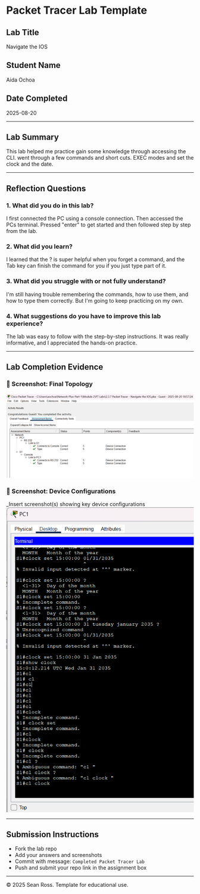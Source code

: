 # Packet Tracer Lab Template
## Lab Title
Navigate the IOS

## Student Name
Aida Ochoa

## Date Completed
2025-08-20

---

## Lab Summary

This lab helped me practice gain some knowledge through accessing the CLI. went through a few commands and short cuts. EXEC modes and set the clock and the date.

---

## Reflection Questions

### 1. What did you do in this lab?
I  first connected the PC using a console connection. Then accessed the PCs terminal. Pressed "enter" to get started and then followed step by step from the lab.

### 2. What did you learn?
I learned that the ? is super helpful when you forget a command, and the Tab key can finish the command for you if you just type part of it.

### 3. What did you struggle with or not fully understand?
I'm still having trouble remembering the commands, how to use them, and how to type them correctly. But I'm going to keep practicing on my own.

### 4. What suggestions do you have to improve this lab experience?
The lab was easy to follow with the step-by-step instructions. It was really informative, and I appreciated the hands-on practice.

---

## Lab Completion Evidence

### 📸 Screenshot: Final Topology
![alt text](image.png)

### 📸 Screenshot: Device Configurations
_Insert screenshot(s) showing key device configurations 
![alt text](image-1.png)


---

## Submission Instructions

- Fork the lab repo
- Add your answers and screenshots
- Commit with message: `Completed Packet Tracer Lab`
- Push and submit your repo link in the assignment box

---

© 2025 Sean Ross. Template for educational use.
 